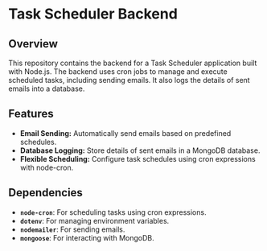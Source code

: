 # Task Scheduler Backend

## Overview

This repository contains the backend for a Task Scheduler application built with Node.js. The backend uses cron jobs to manage and execute scheduled tasks, including sending emails. It also logs the details of sent emails into a database.

## Features

- **Email Sending:** Automatically send emails based on predefined schedules.
- **Database Logging:** Store details of sent emails in a MongoDB database.
- **Flexible Scheduling:** Configure task schedules using cron expressions with node-cron.

## Dependencies

- **`node-cron`**: For scheduling tasks using cron expressions.
- **`dotenv`**: For managing environment variables.
- **`nodemailer`**: For sending emails.
- **`mongoose`**: For interacting with MongoDB.